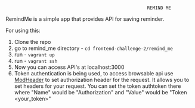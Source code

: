                                                          REMIND ME
                                                         
RemindMe is a simple app that provides API for saving reminder.

For using this:

1. Clone the repo
2. go to remind_me directory - `cd frontend-challenge-2/remind_me` 
3. run - `vagrant up`
4. run - `vagrant ssh`
5. Now you can access API's at localhost:3000
6. Token authentication is being used, to access browsable api use [ModHeader](https://chrome.google.com/webstore/detail/modheader/idgpnmonknjnojddfkpgkljpfnnfcklj?hl=en)
to set authorization header for the request. It allows you to set headers for your request. You can set the token authtoken there where "Name" would be "Authorization" and "Value" would be "Token <your_token>"



 
